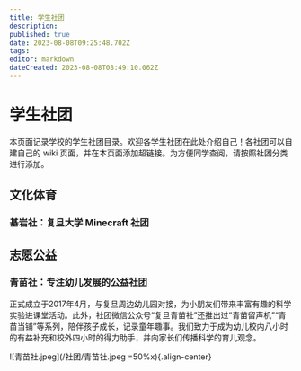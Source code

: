```yaml
---
title: 学生社团
description: 
published: true
date: 2023-08-08T09:25:48.702Z
tags: 
editor: markdown
dateCreated: 2023-08-08T08:49:10.062Z
---
```


# 学生社团

本页面记录学校的学生社团目录。欢迎各学生社团在此处介绍自己！各社团可以自建自己的 wiki 页面，并在本页面添加超链接。为方便同学查阅，请按照社团分类进行添加。

## 文化体育

### 基岩社：复旦大学 Minecraft 社团

## 志愿公益

### 青苗社：专注幼儿发展的公益社团
正式成立于2017年4月，与复旦周边幼儿园对接，为小朋友们带来丰富有趣的科学实验进课堂活动。此外，社团微信公众号“复旦青苗社”还推出过“青苗留声机”“青苗当铺”等系列，陪伴孩子成长，记录童年趣事。我们致力于成为幼儿校内八小时的有益补充和校外四小时的得力助手，并向家长们传播科学的育儿观念。

![青苗社.jpeg](/社团/青苗社.jpeg =50%x){.align-center}